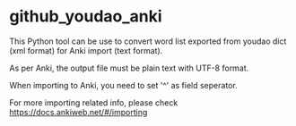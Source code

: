 # github_youdao_anki
This Python tool can be use to convert word list exported from youdao dict (xml format) for Anki import (text format). 

As per Anki, the output file must be plain text with UTF-8 format.

When importing to Anki, you need to set '^' as field seperator.

For more importing related info, please check https://docs.ankiweb.net/#/importing

